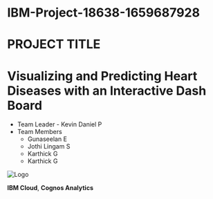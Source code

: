 # IBM-Project-18638-1659687928

# PROJECT TITLE

# Visualizing and Predicting Heart Diseases with an Interactive Dash Board

- Team Leader - Kevin Daniel P
- Team Members 
    - Gunaseelan E 
    - Jothi Lingam S
    - Karthick G
    - Karthick G


![Logo](https://qmetrix.com.sg/wp-content/uploads/2020/07/ibm-cognos-analytics.png.webp)


**IBM Cloud**, **Cognos Analytics**
